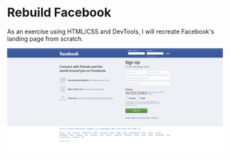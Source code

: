 # Rebuild Facebook
As an exercise using HTML/CSS and DevTools, I will recreate Facebook's landing page from scratch.

![Facebook's landing page](images/facebook-reference.png)